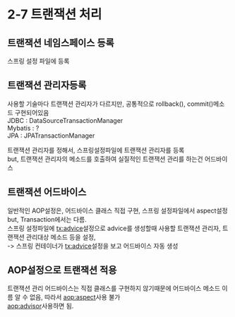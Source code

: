 # 2-7 트랜잭션 처리
## 트랜잭션 네임스페이스 등록  
스프링 설정 파일에 등록  

## 트랜잭션 관리자등록
사용할 기술마다 트랜잭션 관리자가 다르지만, 공통적으로 rollback(), commit()메소드 구현되어있음  
JDBC : DataSourceTransactionManager  
Mybatis : ?  
JPA : JPATransactionManager  

트랜잭션 관리자를 정해서, 스프링설정파일에 트랜잭션 관리자를 <bean>등록  
but, 트랜잭션 관리자의 메소드를 호출하여 실질적인 트랜잭션 관리를 하는건 어드바이스  

## 트랜잭션 어드바이스
일반적인 AOP설정은, 
어드바이스 클래스 직접 구현, 스프링 설정파일에서 aspect설정  
but, Transaction에서는 다름.  
스프링 설정파일에 <tx:advice>설정으로 advice를 생성할때 사용할 트랜잭션 관리자, 트랜잭션 관리대상 메소드 등을 설정,  
-> 스프링 컨테이너가 <tx:advice>설정을 보고 어드바이스 자동 생성  

## AOP설정으로 트랜잭션 적용
트랜잭션 관리 어드바이스는 직접 클래스를 구현하지 않기때문에 어드바이스 메소드 이름 알 수 없음, 따라서 <aop:aspect>사용 불가  
<aop:advisor>사용하면 됨.  
